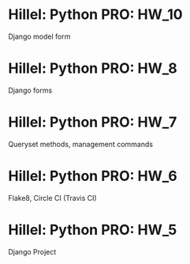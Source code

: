 # Hillel: Python PRO: HW_10
Django model form

# Hillel: Python PRO: HW_8
Django forms

# Hillel: Python PRO: HW_7
Queryset methods, management commands

# Hillel: Python PRO: HW_6
Flake8, Circle CI (Travis CI)

# Hillel: Python PRO: HW_5
Django Project
